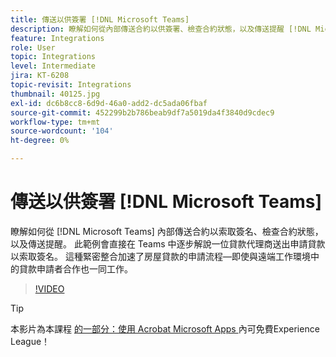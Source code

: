 ```yaml
---
title: 傳送以供簽署 [!DNL Microsoft Teams]
description: 瞭解如何從內部傳送合約以供簽署、檢查合約狀態，以及傳送提醒 [!DNL Microsoft Teams]
feature: Integrations
role: User
topic: Integrations
level: Intermediate
jira: KT-6208
topic-revisit: Integrations
thumbnail: 40125.jpg
exl-id: dc6b8cc8-6d9d-46a0-add2-dc5ada06fbaf
source-git-commit: 452299b2b786beab9df7a5019da4f3840d9cdec9
workflow-type: tm+mt
source-wordcount: '104'
ht-degree: 0%

---
```


# 傳送以供簽署 [!DNL Microsoft Teams]

瞭解如何從 [!DNL Microsoft Teams] 內部傳送合約以索取簽名、檢查合約狀態，以及傳送提醒。 此範例會直接在 Teams 中逐步解說一位貸款代理商送出申請貸款以索取簽名。 這種緊密整合加速了房屋貸款的申請流程—即使與遠端工作環境中的貸款申請者合作也一同工作。

>[!VIDEO](https://video.tv.adobe.com/v/346545?quality=12&learn=on&hidetitle=true)

>[!TIP]
>
>本影片為本課程 [ 的一部分：使用 Acrobat Microsoft Apps ](https://experienceleague.adobe.com/?recommended=Sign-U-1-2020.2) 內可免費Experience League！
